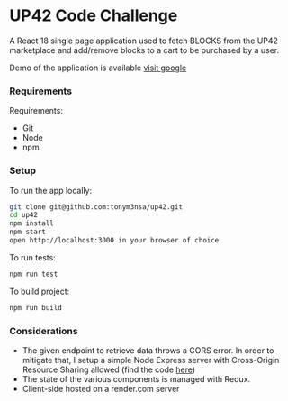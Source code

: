 # UP42 Code Challenge

A React 18 single page application used to fetch BLOCKS from the UP42 marketplace and add/remove blocks to a cart to be purchased by a user.

Demo of the application is available [visit google](https://up42-clinet.onrender.com/)

### Requirements

Requirements:
- Git
- Node
- npm

### Setup

To run the app locally:

```bash
git clone git@github.com:tonym3nsa/up42.git
cd up42
npm install
npm start
open http://localhost:3000 in your browser of choice
```

To run tests:
```bash
npm run test
```

To build project:
```bash
npm run build
```


### Considerations

- The given endpoint to retrieve data throws a CORS error. In order to mitigate that, I setup a simple Node Express server with Cross-Origin Resource Sharing allowed (find the code [here](https://github.com/tonym3nsa/up42-node-server))
- The state of the various components is managed with Redux. 
- Client-side hosted on a render.com server

